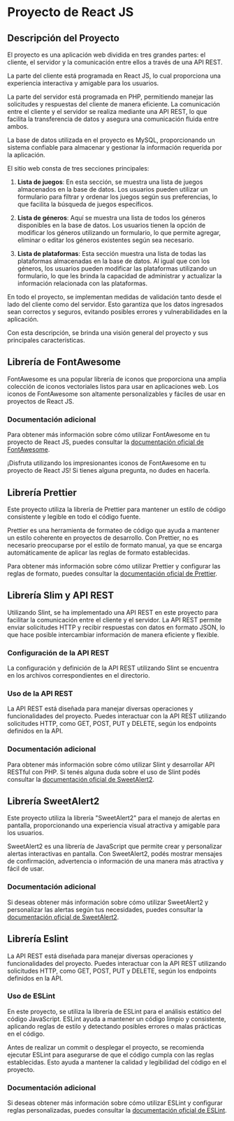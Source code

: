 # Proyecto de React JS

## Descripción del Proyecto

El proyecto es una aplicación web dividida en tres grandes partes: el cliente, el servidor y la comunicación entre ellos a través de una API REST. 

La parte del cliente está programada en React JS, lo cual proporciona una experiencia interactiva y amigable para los usuarios. 

La parte del servidor está programada en PHP, permitiendo manejar las solicitudes y respuestas del cliente de manera eficiente. La comunicación entre el cliente y el servidor se realiza mediante una API REST, lo que facilita la transferencia de datos y asegura una comunicación fluida entre ambos.

La base de datos utilizada en el proyecto es MySQL, proporcionando un sistema confiable para almacenar y gestionar la información requerida por la aplicación.

El sitio web consta de tres secciones principales:

1. **Lista de juegos**: En esta sección, se muestra una lista de juegos almacenados en la base de datos. Los usuarios pueden utilizar un formulario para filtrar y ordenar los juegos según sus preferencias, lo que facilita la búsqueda de juegos específicos.

2. **Lista de géneros**: Aquí se muestra una lista de todos los géneros disponibles en la base de datos. Los usuarios tienen la opción de modificar los géneros utilizando un formulario, lo que permite agregar, eliminar o editar los géneros existentes según sea necesario.

3. **Lista de plataformas**: Esta sección muestra una lista de todas las plataformas almacenadas en la base de datos. Al igual que con los géneros, los usuarios pueden modificar las plataformas utilizando un formulario, lo que les brinda la capacidad de administrar y actualizar la información relacionada con las plataformas.

En todo el proyecto, se implementan medidas de validación tanto desde el lado del cliente como del servidor. Esto garantiza que los datos ingresados sean correctos y seguros, evitando posibles errores y vulnerabilidades en la aplicación.

Con esta descripción, se brinda una visión general del proyecto y sus principales características.


## Librería de FontAwesome

FontAwesome es una popular librería de iconos que proporciona una amplia colección de iconos vectoriales listos para usar en aplicaciones web. Los iconos de FontAwesome son altamente personalizables y fáciles de usar en proyectos de React JS.

### Documentación adicional

Para obtener más información sobre cómo utilizar FontAwesome en tu proyecto de React JS, puedes consultar la [documentación oficial de FontAwesome](https://fontawesome.com/v5/docs/web/use-with/react).

¡Disfruta utilizando los impresionantes iconos de FontAwesome en tu proyecto de React JS! Si tienes alguna pregunta, no dudes en hacerla.

## Librería Prettier

Este proyecto utiliza la librería de Prettier para mantener un estilo de código consistente y legible en todo el código fuente.

Prettier es una herramienta de formateo de código que ayuda a mantener un estilo coherente en proyectos de desarrollo. Con Prettier, no es necesario preocuparse por el estilo de formato manual, ya que se encarga automáticamente de aplicar las reglas de formato establecidas.

Para obtener más información sobre cómo utilizar Prettier y configurar las reglas de formato, puedes consultar la [documentación oficial de Prettier](https://prettier.io/docs/en/index.html).

## Librería Slim y API REST

Utilizando Slint, se ha implementado una API REST en este proyecto para facilitar la comunicación entre el cliente y el servidor. La API REST permite enviar solicitudes HTTP y recibir respuestas con datos en formato JSON, lo que hace posible intercambiar información de manera eficiente y flexible.

### Configuración de la API REST

La configuración y definición de la API REST utilizando Slint se encuentra en los archivos correspondientes en el directorio.

### Uso de la API REST

La API REST está diseñada para manejar diversas operaciones y funcionalidades del proyecto. Puedes interactuar con la API REST utilizando solicitudes HTTP, como GET, POST, PUT y DELETE, según los endpoints definidos en la API.

### Documentación adicional

Para obtener más información sobre cómo utilizar Slint y desarrollar API RESTful con PHP. Si tenés alguna duda sobre el uso de Slint podés consultar la [documentación oficial de SweetAlert2](https://sweetalert2.github.io/).
## Librería SweetAlert2

Este proyecto utiliza la librería "SweetAlert2" para el manejo de alertas en pantalla, proporcionando una experiencia visual atractiva y amigable para los usuarios.

SweetAlert2 es una librería de JavaScript que permite crear y personalizar alertas interactivas en pantalla. Con SweetAlert2, podés mostrar mensajes de confirmación, advertencia o información de una manera más atractiva y fácil de usar.

### Documentación adicional

Si deseas obtener más información sobre cómo utilizar SweetAlert2 y personalizar las alertas según tus necesidades, puedes consultar la [documentación oficial de SweetAlert2](https://sweetalert2.github.io/).

## Librería Eslint

La API REST está diseñada para manejar diversas operaciones y funcionalidades del proyecto. Puedes interactuar con la API REST utilizando solicitudes HTTP, como GET, POST, PUT y DELETE, según los endpoints definidos en la API.

### Uso de ESLint

En este proyecto, se utiliza la librería de ESLint para el análisis estático del código JavaScript. ESLint ayuda a mantener un código limpio y consistente, aplicando reglas de estilo y detectando posibles errores o malas prácticas en el código.

Antes de realizar un commit o desplegar el proyecto, se recomienda ejecutar ESLint para asegurarse de que el código cumpla con las reglas establecidas. Esto ayuda a mantener la calidad y legibilidad del código en el proyecto.

### Documentación adicional

Si deseas obtener más información sobre cómo utilizar ESLint y configurar reglas personalizadas, puedes consultar la [documentación oficial de ESLint](https://github.com/jsx-eslint/eslint-plugin-react).